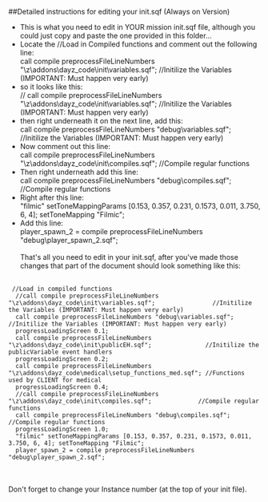 ##Detailed instructions for editing your init.sqf (Always on Version)

* This is what you need to edit in YOUR mission init.sqf file, although you could just copy and paste the one provided in this folder...<br/>
* Locate the //Load in Compiled functions and comment out the following line:<br/>
call compile preprocessFileLineNumbers "\z\addons\dayz_code\init\variables.sqf";  			//Initilize the Variables (IMPORTANT: Must happen very early)
* so it looks like this:<br/>
// call compile preprocessFileLineNumbers "\z\addons\dayz_code\init\variables.sqf";				//Initilize the Variables (IMPORTANT: Must happen very early)
* then right underneath it on the next line, add this:<br/>
call compile preprocessFileLineNumbers "debug\variables.sqf";				//Initilize the Variables (IMPORTANT: Must happen very early)
* Now comment out this line:<br/>
call compile preprocessFileLineNumbers "\z\addons\dayz_code\init\compiles.sqf";				//Compile regular functions
* Then right underneath add this line:<br/>
call compile preprocessFileLineNumbers "debug\compiles.sqf";				//Compile regular functions
* Right after this line:<br/>
"filmic" setToneMappingParams [0.153, 0.357, 0.231, 0.1573, 0.011, 3.750, 6, 4]; setToneMapping "Filmic";
* Add this line:<br/>
player_spawn_2 = compile preprocessFileLineNumbers "debug\player_spawn_2.sqf";
<br/><br/>
That's all you need to edit in your init.sqf, after you've made those changes that part of the document should look something like this:
<br/><br/>
<pre><code> //Load in compiled functions
  //call compile preprocessFileLineNumbers "\z\addons\dayz_code\init\variables.sqf";				//Initilize the Variables (IMPORTANT: Must happen very early)
  call compile preprocessFileLineNumbers "debug\variables.sqf";				//Initilize the Variables (IMPORTANT: Must happen very early)
  progressLoadingScreen 0.1;
  call compile preprocessFileLineNumbers "\z\addons\dayz_code\init\publicEH.sqf";				//Initilize the publicVariable event handlers
  progressLoadingScreen 0.2;
  call compile preprocessFileLineNumbers "\z\addons\dayz_code\medical\setup_functions_med.sqf";	//Functions used by CLIENT for medical
  progressLoadingScreen 0.4;
  //call compile preprocessFileLineNumbers "\z\addons\dayz_code\init\compiles.sqf";				//Compile regular functions
  call compile preprocessFileLineNumbers "debug\compiles.sqf";				//Compile regular functions
  progressLoadingScreen 1.0;
  "filmic" setToneMappingParams [0.153, 0.357, 0.231, 0.1573, 0.011, 3.750, 6, 4]; setToneMapping "Filmic";
  player_spawn_2 = compile preprocessFileLineNumbers "debug\player_spawn_2.sqf";</code></pre>

<br/><br/>
Don't forget to change your Instance number (at the top of your init file).
<br/><br/>
